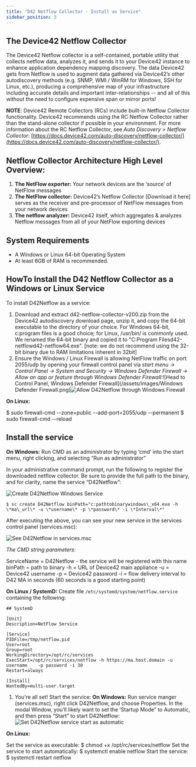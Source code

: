 ```yaml
---
title: "D42 Netflow Collector - Install as Service"
sidebar_position: 3
---
```


## The Device42 Netflow Collector

The Device42 Netflow collector is a self-contained, portable utility that collects netflow data, analyzes it, and sends it to your Device42 instance to enhance application dependency mapping discovery. The data Device42 gets from Netflow is used to augment data gathered via Device42’s other autodiscovery methods (e.g. SNMP, WMI / WinRM for Windows, SSH for Linux, etc.), producing a comprehensive map of your infrastructure including accurate details and important inter-relationships -- and all of this without the need to configure expensive span or mirror ports!

**NOTE**: Device42 Remote Collectors (RCs) include built-in Netflow Collector functionality. Device42 recommends using the RC Netflow Collector rather than the stand-alone collector if possible in your environment. For more information about the RC Netflow Collector, see _Auto Discovery > Netflow Collector_: [https://docs.device42.com/auto-discovery/netflow-collector/](https://docs.device42.com/auto-discovery/netflow-collector/).

## Netflow Collector Architecture High Level Overview:

1. **The NetFlow exporter:** Your network devices are the ‘source’ of NetFlow messages
2. **The NetFlow collector:** Device42’s Netflow Collector \[Download it here\] serves as the receiver and pre-processor of NetFlow messages from your network devices
3. **The netflow analyzer:** Device42 itself, which aggregates & analyzes Netflow messages from all of your NetFlow exporting devices

## System Requirements

- A Windows or Linux 64-bit Operating System
- At least 6GB of RAM is recommended.

## HowTo Install the D42 Netflow Collector as a Windows or Linux Service

To install D42Netflow as a service:

1. Download and extract d42-netflow-collector-v200.zip from the Device42 autodiscovery download page, unzip it, and copy the 64-bit executable to the directory of your choice. For Windows 64-bit, c:program files is a good choice; for Linux, /usr/bin/ is commonly used. We renamed the 64-bit binary and copied it to "C:Program Filesd42-netflowd42-netflow64.exe". \[note: we do not recommend using the 32-bit binary due to RAM limitations inherent in 32bit\]
2. Ensure the Windows / Linux Firewall is allowing NetFlow traffic on port 2055/udp by opening your firewall control panel via _start menu → Control Panel → System and Security → Windows Defender Firewall → Allow an app or feature through Windows Defender Firewall_:![Head to Control Panel, Windows Defender Firewall](/assets/images/Windows Defender Firewall.png)![Allow D42Netflow through Windows Firewall](/assets/images/Windows_Firewall_Allowed.png)

**On Linux:**

$ sudo firewall-cmd --zone=public --add-port=2055/udp --permanent
$ sudo firewall-cmd --reload

## Install the service

**On Windows:** Run CMD as an administrator by typing ‘cmd’ into the start menu, right clicking, and selecting “Run as administrator”

In your administrative command prompt, run the following to register the downloaded netflow collector. Be sure to provide the full path to the binary, and for clarity, name the service “D42Netflow”:

![Create D42Netflow Windows Service](/assets/images/Create_D42_Netflow_Service.png)

    $ sc create D42Netflow binPath="c:pathtobinarywindows\_x64.exe -h \*ma\_url\* -u \*username\* -p \*password\* -i \*Interval\*" 

After executing the above, you can see your new service in the services control panel (services.msc):

![See D42Netflow in services.msc](/assets/images/D42Netflow_services-msc.png)

_The CMD string parameters:_

ServiceName = D42Netflow - the service will be registered with this name
binPath = path to binary
-h = URL of Device42 main appliance
-u = Device42 username
-p = Device42 password
-i = flow delivery interval to D42 MA in seconds (60 seconds is a good starting point)

**On Linux / SystemD:** Create file `/etc/systemd/system/netflow.service` containing the following:

```
## SystemD

[Unit]
Description=NetFlow Service

[Service]
PIDFile=/tmp/netflow.pid
User=root
Group=root
WorkingDirectory=/opt/rc/services
ExecStart=/opt/rc/services/netflow -h https://ma.host.domain -u username    -p password -i 30
Restart=always

[Install]
WantedBy=multi-user.target
```

1. You're all set! Start the service: **On Windows:** Run service manger (services.msc), right click D42Netflow, and choose Properties. In the modal Window, you’ll likely want to set the ‘Startup Mode” to Automatic, and then press “Start” to start D42Netflow: ![Set D42Netflow service start as automatic](/assets/images/Set_service_start_automatic.png)

**On Linux:**

Set the service as executable:
$ chmod +x /opt/rc/services/netflow
Set the service to start automatically:
$ systemctl enable netflow
Start the service:
$ systemctl restart netflow

